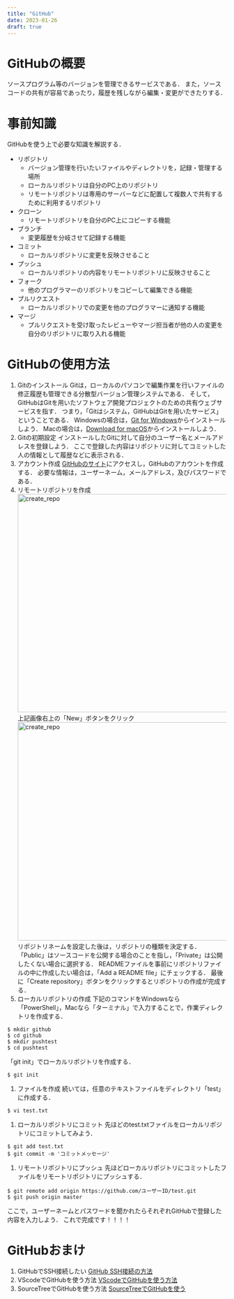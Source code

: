 ```yaml
---
title: "GitHub"
date: 2023-01-26
draft: true
---
```


# GitHubの概要
ソースプログラム等のバージョンを管理できるサービスである．
また，ソースコードの共有が容易であったり，履歴を残しながら編集・変更ができたりする．

# 事前知識
GitHubを使う上で必要な知識を解説する．  
- リポジトリ  
  - バージョン管理を行いたいファイルやディレクトリを，記録・管理する場所  
  - ローカルリポジトリは自分のPC上のリポジトリ  
  - リモートリポジトリは専用のサーバーなどに配置して複数人で共有するために利用するリポジトリ  
- クローン  
  - リモートリポジトリを自分のPC上にコピーする機能  
- ブランチ  
  - 変更履歴を分岐させて記録する機能  
- コミット  
  - ローカルリポジトリに変更を反映させること  
- プッシュ  
  - ローカルリポジトリの内容をリモートリポジトリに反映させること  
- フォーク  
  - 他のプログラマーのリポジトリをコピーして編集できる機能  
- プルリクエスト  
  - ローカルリポジトリでの変更を他のプログラマーに通知する機能  
- マージ  
  - プルリクエストを受け取ったレビューやマージ担当者が他の人の変更を自分のリポジトリに取り入れる機能  

# GitHubの使用方法
1. Gitのインストール
Gitは，ローカルのパソコンで編集作業を行いファイルの修正履歴も管理できる分散型バージョン管理システムである．
そして，GitHubはGitを用いたソフトウェア開発プロジェクトのための共有ウェブサービスを指す．
つまり，「Gitはシステム，GitHubはGitを用いたサービス」ということである．
Windowsの場合は，[Git for Windows](https://gitforwindows.org/)からインストールしよう．
Macの場合は，[Download for macOS](https://git-scm.com/download/mac)からインストールしよう．
2. Gitの初期設定
インストールしたGitに対して自分のユーザー名とメールアドレスを登録しよう．
ここで登録した内容はリポジトリに対してコミットした人の情報として履歴などに表示される．
3. アカウント作成
[GitHubのサイト](https://azure.microsoft.com/ja-jp/products/visual-studio-code/)にアクセスし，GitHubのアカウントを作成する．
必要な情報は，ユーザーネーム，メールアドレス，及びパスワードである．
4. リモートリポジトリを作成  
   <img src="/GitHub/create_repo1.png" alt="create_repo" width="500">  
    上記画像右上の「New」ボタンをクリック  
    <img src="/GitHub/create_repo2.png" alt="create_repo" width="500">  
    リポジトリネームを設定した後は，リポジトリの種類を決定する．
    「Public」はソースコードを公開する場合のことを指し，「Private」は公開したくない場合に選択する．
    READMEファイルを事前にリポジトリファイルの中に作成したい場合は，「Add a README file」にチェックする．
    最後に「Create repository」ボタンをクリックするとリポジトリの作成が完成する．
5. ローカルリポジトリの作成
下記のコマンドをWindowsなら「PowerShell」，Macなら「ターミナル」で入力することで，作業ディレクトリを作成する．
```
$ mkdir github
$ cd github
$ mkdir pushtest
$ cd pushtest
```
「git init」でローカルリポジトリを作成する．
```
$ git init
```
1. ファイルを作成
続いては，任意のテキストファイルをディレクトリ「test」に作成する．
```
$ vi test.txt
```
1. ローカルリポジトリにコミット
先ほどのtest.txtファイルをローカルリポジトリにコミットしてみよう．
```
$ git add test.txt
$ git commit -m 'コミットメッセージ'
```
1. リモートリポジトリにプッシュ
先ほどローカルリポジトリにコミットしたファイルをリモートリポジトリにプッシュする．
```
$ git remote add origin https://github.com/ユーザーID/test.git
$ git push origin master
```
ここで，ユーザーネームとパスワードを聞かれたらそれぞれGitHubで登録した内容を入力しよう．
これで完成です！！！！

# GitHubおまけ
1. GitHubでSSH接続したい
[GitHub SSH接続の方法](https://blog.cloud-acct.com/posts/u-github-ssh/)
2. VScodeでGitHubを使う方法
[VScodeでGitHubを使う方法](https://miya-system-works.com/blog/detail/vscode-github/)
3. SourceTreeでGitHubを使う方法
[SourceTreeでGitHubを使う](https://qiita.com/TAKANEKOMACHI/items/53058acc15d965d66798)